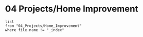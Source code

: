 # 04 Projects/Home Improvement

```dataview
list
from "04_Projects/Home_Improvement"
where file.name != "_index"
```
